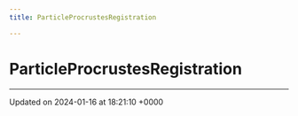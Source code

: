 ```yaml
---
title: ParticleProcrustesRegistration

---
```


# ParticleProcrustesRegistration





-------------------------------

Updated on 2024-01-16 at 18:21:10 +0000